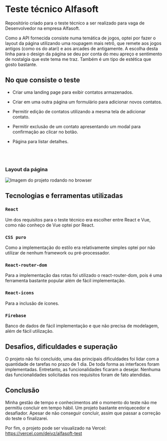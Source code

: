 # Teste técnico Alfasoft

Repositório criado para o teste técnico a ser realizado para vaga de Desenvolvedor na empresa Alfasoft.

Como a API fornecida consiste numa temática de jogos, optei por fazer o layout da página utilizando uma roupagem mais retrô, que remete aos jogos antigos (como os do atari) e aos arcades de antigamente.
A escolha desta linha para o design da página se deu por conta do meu apreço e sentimento de nostalgia que este tema me traz. Também é um tipo de estética que gosto bastante.

## No que consiste o teste

- Criar uma landing page para exibir contatos armazenados.

- Criar em uma outra página um formulário para adicionar novos contatos.

- Permitir edição de contatos utilizando a mesma tela de adicionar contato.

- Permitir exclusão de um contato apresentando um modal para confirmação ao clicar no botão.

- Página para listar detalhes.

<br />
<br />

### Layout da página
<img src="https://github.com/Deivz/alfasoft-test/assets/78604613/640f7b88-6143-4b9c-9cd3-229266798e56" alt="Imagem do projeto rodando no browser" />

## Tecnologias e ferramentas utilizadas
### `React`
Um dos requisitos para o teste técnico era escolher entre React e Vue, como não conheço de Vue optei por React.


### `CSS puro`
Como a implementação do estilo era relativamente simples optei por não utilizar de nenhum framework ou pré-processador.

### `React-router-dom`
Para a implementação das rotas foi utilizado o react-router-dom, pois é uma ferramenta bastante popular além de fácil implementação.

### `React-icons`
Para a inclusão de ícones.

### `Firebase`
Banco de dados de fácil implementação e que não precisa de modelagem, além de fácil utilização.

## Desafios, dificuldades e superação
O projeto não foi concluído, uma  das principais dificuldades foi lidar com a quantidade de tarefas no prazo de 1 dia. De toda forma as interfaces foram implementadas.
Entretanto, as funcionalidades ficaram a desejar. Nenhuma das funcionalidades solicitadas nos requisitos foram de fato atendidas.

## Conclusão
Minha gestão de tempo e conhecimentos até o momento do teste não me permitiu concluir em tempo hábil.
Um projeto bastante enriquecedor e desafiador. Apesar de não conseguir concluir, assim que passar a correção do teste o finalizarei.

Por fim, o projeto pode ser visualizado na Vercel: https://vercel.com/deivz/alfasoft-test
